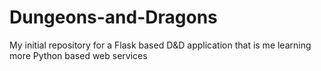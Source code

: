 # Dungeons-and-Dragons
My initial repository for a Flask based D&amp;D application that is me learning more Python based web services
